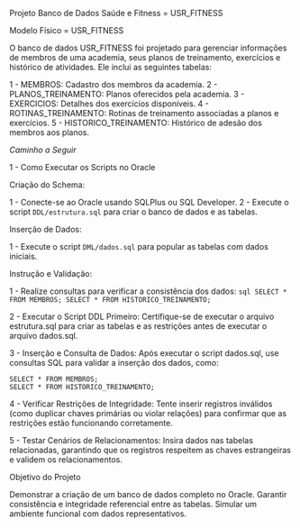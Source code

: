 Projeto Banco de Dados Saúde e Fitness = USR_FITNESS

Modelo Físico = USR_FITNESS

O banco de dados USR_FITNESS foi projetado para gerenciar informações de membros de uma academia, seus planos de treinamento, exercícios e histórico de atividades. Ele inclui as seguintes tabelas:

1 - MEMBROS: Cadastro dos membros da academia.
2 - PLANOS_TREINAMENTO: Planos oferecidos pela academia.
3 - EXERCICIOS: Detalhes dos exercícios disponíveis.
4 - ROTINAS_TREINAMENTO: Rotinas de treinamento associadas a planos e exercícios.
5 - HISTORICO_TREINAMENTO: Histórico de adesão dos membros aos planos.

*Caminho a Seguir*


1 - Como Executar os Scripts no Oracle

Criação do Schema:

  1 - Conecte-se ao Oracle usando SQLPlus ou SQL Developer.
  2 - Execute o script `DDL/estrutura.sql` para criar o banco de dados e as tabelas.

Inserção de Dados:

  1 - Execute o script `DML/dados.sql` para popular as tabelas com dados iniciais.

Instrução e Validação:

  1 - Realize consultas para verificar a consistência dos dados:
     ```sql
     SELECT * FROM MEMBROS;
     SELECT * FROM HISTORICO_TREINAMENTO;
     ```

  2 - Executar o Script DDL Primeiro:
Certifique-se de executar o arquivo estrutura.sql para criar as tabelas e as restrições antes de executar o arquivo dados.sql. 

  3 - Inserção e Consulta de Dados:
Após executar o script dados.sql, use consultas SQL para validar a inserção dos dados, como:

    SELECT * FROM MEMBROS;
    SELECT * FROM HISTORICO_TREINAMENTO;
    
  4 - Verificar Restrições de Integridade:
Tente inserir registros inválidos (como duplicar chaves primárias ou violar relações) para confirmar que as restrições estão funcionando corretamente.

  5 - Testar Cenários de Relacionamentos:
Insira dados nas tabelas relacionadas, garantindo que os registros respeitem as chaves estrangeiras e validem os relacionamentos.
    

Objetivo do Projeto

Demonstrar a criação de um banco de dados completo no Oracle.
Garantir consistência e integridade referencial entre as tabelas.
Simular um ambiente funcional com dados representativos.


